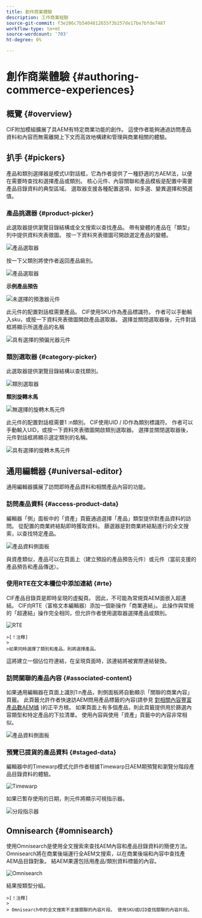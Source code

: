 ```yaml
---
title: 創作商業體驗
description: 工作商業經驗
source-git-commit: f3e286c7b5404812655f3b257de17be7bfde7487
workflow-type: tm+mt
source-wordcount: '703'
ht-degree: 0%

---
```


# 創作商業體驗 {#authoring-commerce-experiences}

## 概覽 {#overview}

CIF附加模組擴展了具AEM有特定商業功能的創作。 這使作者能夠通過訪問產品資料和內容而無需離開上下文而高效地構建和管理與商業相關的體驗。

## 扒手 {#pickers}

產品和類別選擇器是模式UI對話框，它為作者提供了一種舒適的方AEM法，以便在需要時查找和選擇產品或類別。 核心元件、內容關聯和產品模板是配置中需要產品目錄資料的典型區域。 選取器支援各種配置選項，如多選、變異選擇和預選值。

### 產品挑選器 {#product-picker}

此選取器提供瀏覽目錄結構或全文搜索以查找產品。 帶有變體的產品在「類型」列中提供資料夾表徵圖。 按一下資料夾表徵圖可開啟選定產品的變體。

![產品選取器](/help/commerce/cif/assets/authoring/product-picker.png)

按一下父類別將使作者返回產品級別。

![產品選取器](/help/commerce/cif/assets/authoring/product-picker-variation.png)

**示例產品預告**

![未選擇的預激器元件](/help/commerce/cif/assets/authoring/teaser_component_without_selection.png)

此元件的配置對話框需要產品。 CIF使用SKU作為產品標識符。 作者可以手動輸入sku，或按一下資料夾表徵圖開啟產品選取器。 選擇並關閉選取器後，元件對話框將顯示所選產品的名稱

![具有選擇的預偏光器元件](/help/commerce/cif/assets/authoring/teaser_component_with_selection.png)

### 類別選取器 {#category-picker}

此選取器提供瀏覽目錄結構以查找類別。

![類別選取器](/help/commerce/cif/assets/authoring/category-picker.png)

**類別旋轉木馬**

![無選擇的旋轉木馬元件](/help/commerce/cif/assets/authoring/carousel_component_without_selection.png)

此元件的配置對話框需要1 :n類別。 CIF使用UID / ID作為類別標識符。 作者可以手動輸入UID，或按一下資料夾表徵圖開啟類別選取器。 選擇並關閉選取器後，元件對話框將顯示選定類別的名稱。

![具有選擇的旋轉木馬元件](/help/commerce/cif/assets/authoring/carousel_component_with_selection.png)

## 通用編輯器 {#universal-editor}

通用編輯器擴展了訪問即時產品資料和相關產品內容的功能。

### 訪問產品資料 {#access-product-data}

編輯器「側」面板中的「資產」頁籤通過選擇「產品」類型提供對產品資料的訪問。 從配置的商業終結點即時獲取資料。 篩選器是對商業終結點進行的全文搜索，以查找特定產品。

![產品資料側面板](/help/commerce/cif/assets/authoring/products-side-panel.png)

與資產類似，產品可以在頁面上（建立預設的產品預告元件）或元件（當前支援的產品預告和產品傳送）。

### 使用RTE在文本欄位中添加連結 {#rte}

CIF產品目錄頁是即時呈現的虛擬頁。 因此，不可能為常規頁AEM面嵌入超連結。 CIF向RTE（富格文本編輯器）添加一個新操作「商業連結」。 此操作與常規的「超連結」操作完全相同，但允許作者使用選取器選擇產品或類別。

![RTE](/help/commerce/cif/assets/authoring/RTE.png)

    >[！注釋]
    >
    >如果同時選擇了類別和產品，則將選擇產品。

這將建立一個佔位符連結，在呈現頁面時，該連結將被實際連結替換。

### 訪問關聯的產品內容 {#associated-content}

如果通用編輯器在頁面上識別1:n產品，則側面板將自動顯示「關聯的商業內容」頁籤。 此頁籤允許作者快速訪AEM問用產品標籤的內容(請參見 [對相關內容豐富產品數AEM據](./enrich-product-associated-content.md) )的正平方根。 如果頁面上有多個產品，則此頁籤提供用於篩選內容類型和特定產品的下拉清單。 使用內容與使用「資產」頁籤中的內容非常相似。

![產品資料側面板](/help/commerce/cif/assets/authoring/associated-commerce-content-tab.png)

### 預覽已提貨的產品資料 {#staged-data}

編輯器中的Timewarp模式允許作者根據Timewarp日AEM期預覽和瀏覽分階段產品目錄資料的體驗。

![Timewarp](/help/commerce/cif/assets/authoring/timewarp.png)

如果已暫存使用的日期，則元件將顯示可視指示器。

![分段指示器](/help/commerce/cif/assets/authoring/staged-indicator.png)

## Omnisearch {#omnisearch}

使用Omnisearch是使用全文搜索來查找AEM內容和產品目錄資料的簡便方法。 Omnisearch將在商業後端運行全AEM文搜索，以在商業後端和內容中查找產AEM品目錄對象。 結AEM果還包括用產品/類別資料標籤的內容。

![Omnisearch](/help/commerce/cif/assets/authoring/omnisearch.png)

結果按類型分組。

    >[！注釋]
    >
    > Omnisearch中的全文搜索不支援關聯的內容片段。 使用SKU或UID查找關聯的內容片段。

